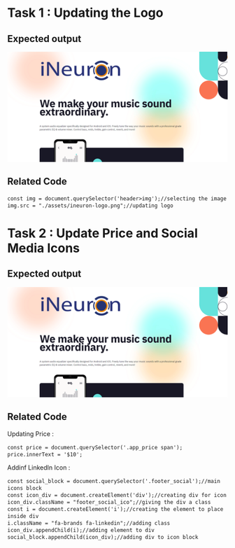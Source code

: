 # Task 1 : Updating the Logo

## Expected output

![Expected Output](./Expected%20Output-06/task1Output.png)

## Related Code

```
const img = document.querySelector('header>img');//selecting the image
img.src = "./assets/ineuron-logo.png";//updating logo
```

# Task 2 : Update Price and Social Media Icons

## Expected output

![Expected Output](./Expected%20Output-06/task1Output.png)

## Related Code

Updating Price :

```
const price = document.querySelector('.app_price span');
price.innerText = '$10';
```

Addinf LinkedIn Icon :

```
const social_block = document.querySelector('.footer_social');//main icons block
const icon_div = document.createElement('div');//creating div for icon
icon_div.className = "footer_social_ico";//giving the div a class
const i = document.createElement('i');//creating the element to place inside div
i.className = "fa-brands fa-linkedin";//adding class
icon_div.appendChild(i);//adding element to div
social_block.appendChild(icon_div);//adding div to icon block
```
